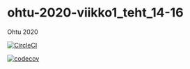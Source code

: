 # ohtu-2020-viikko1_teht_14-16
Ohtu 2020

[![CircleCI](https://circleci.com/gh/samppa77/ohtu-2020-viikko1_teht_14-16.svg?style=svg)](https://circleci.com/gh/samppa77/ohtu-2020-viikko1_teht_14-16)


[![codecov](https://codecov.io/gh/samppa77/ohtu-2020-viikko1/branch/master/graph/badge.svg)](https://codecov.io/gh/samppa77/ohtu-2020-viikko1)
